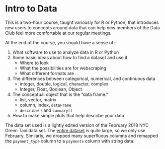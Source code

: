 # Intro to Data

This is a two-hour course, taught variously for R or Python, that introduces
new users to concepts around data that can help new members of the Data Club
feel more comfortable at our regular meetings.

At the end of the course, you should have a sense of:

1. What software to use to analyze data in R or Python
1. Some basic ideas about how to find a dataset and use it
    * Where to look
    * What the possibilities are for webscraping
    * What different formats are
1. The differences between categorical, numerical, and continuous data
    * integer, double, logical, character, complex
    * Integer, Float, Boolean, Object
1. The conceptual object that is the “data frame.”
    * list, vector, matrix
    * column, index, `dataFrame`
    * `describe()` and `summary()`
1. How to make simple plots that help describe your data

The data set used is a lightly edited version of the February 2018 NYC Green
Taxi data set. The [entire
dataset](https://data.cityofnewyork.us/Transportation/2018-Green-Taxi-Trip-Data/w7fs-fd9i)
is quite large, so we only use February. Similarly, we dropped many
superfluous columns and remapped the `payment_type` column to a `payments`
column with string data.
